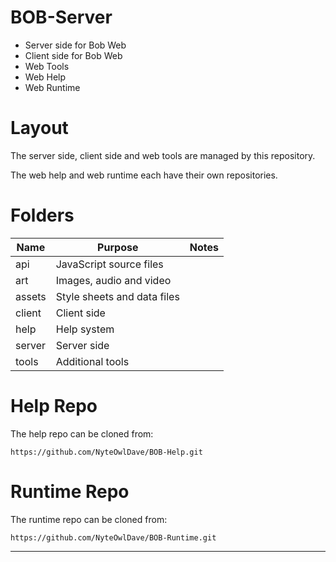 
# BOB-Server

* Server side for Bob Web
* Client side for Bob Web
* Web Tools
* Web Help
* Web Runtime

# Layout

The server side, client side and web tools are managed by this
repository.

The web help and web runtime each have their own repositories.

# Folders

| Name | Purpose | Notes |
|-|-|-|
| api | JavaScript source files | |
| art | Images, audio and video | |
| assets | Style sheets and data files | |
| client | Client side | |
| help | Help system | |
| server | Server side | |
| tools | Additional tools | |

# Help Repo

The help repo can be cloned from:

```
https://github.com/NyteOwlDave/BOB-Help.git
```

# Runtime Repo

The runtime repo can be cloned from:

```
https://github.com/NyteOwlDave/BOB-Runtime.git
```

---
